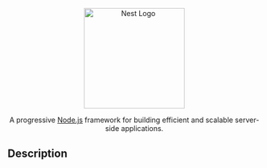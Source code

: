 <p align="center">
  <a href="http://nestjs.com/" target="blank"><img src="https://nestjs.com/img/logo-small.svg" width="200" alt="Nest Logo" /></a>
</p>









  <p align="center">A progressive <a href="http://nodejs.org" target="_blank">Node.js</a> framework for building efficient and scalable server-side applications.</p>
  


## Description
